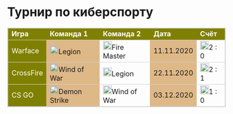 <html>
<h1>Турнир по киберспорту</h1>
<table style="border: 1px solid lightgray; border-collapse: collapse">
  <tr style="border: 1px solid lightgray">
    <td style="background-color: olive; color: white; font-weight: bold;">Игра</td>
    <td style="background-color: olive; color: white; font-weight: bold;">Команда 1</td>
    <td style="background-color: olive; color: white; font-weight: bold;">Команда 2</td>
    <td style="background-color: olive; color: white; font-weight: bold;">Дата</td>
    <td style="background-color: olive; color: white; font-weight: bold;">Счёт</td>
  </tr>
  <tr style="border: 1px solid lightgray">
    <td style="background-color: olive; color: white;">Warface</td>
    <td style="background-color: burlywood;"><img src="https://i.imgur.com/K3A0Axi.png" width="20"/>Legion</td>
    <td><img src="https://i.imgur.com/Qr9hB9p.png" width="20"/>Fire Master</td>
    <td style="background-color: burlywood;">11.11.2020</td>
    <td><img src="https://i.imgur.com/fOg4Ypk.png" width="20"/>2 : 0</td>
  </tr>
  <tr style="border: 1px solid lightgray">
    <td style="background-color: olive; color: white;">CrossFire</td>
    <td style="background-color: burlywood;"><img src="https://i.imgur.com/wooocN7.png" width="20"/>Wind of War</td>
    <td><img src="https://i.imgur.com/K3A0Axi.png" width="20"/>Legion</td>
    <td style="background-color: burlywood;">22.11.2020</td>
    <td><img src="https://i.imgur.com/fOg4Ypk.png" width="20"/>2 : 1</td>
  </tr>
  <tr style="border: 1px solid lightgray">
    <td style="background-color: olive; color: white;">CS GO</td>
    <td style="background-color: burlywood;"><img src="https://i.imgur.com/QJeMzD2.png" width="20"/>Demon Strike</td>
    <td><img src="https://i.imgur.com/wooocN7.png" width="20"/>Wind of War</td>
    <td style="background-color: burlywood;">03.12.2020</td>
    <td><img src="https://i.imgur.com/fOg4Ypk.png" width="20"/>1 : 0</td>
  </tr>
</table>

</html>
